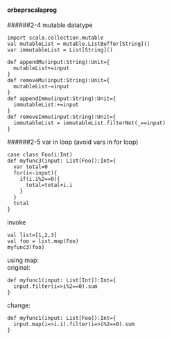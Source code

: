 #### orbeprscalaprog
######2-4 mutable datatype
```
import scala.collection.mutable
val mutableList = mutable.ListBuffer[String]()
var immutableList = List[String]()

def appendMu(input:String):Unit={
  mutableList+=input
}
def removeMu(input:String):Unit={
  mutableList-=input
}
def appendImmu(input:String):Unit={
  immutableList:+=input
}
def removeImmu(input:String):Unit={
  immutableList = immutableList.filterNot(_==input)
}
```
######2-5 var in loop (avoid vars in for loop)
```
case class Foo(i:Int)
def myfunc3(input: List[Foo]):Int={
  var total=0
  for(i<-input){
    if(i.i%2==0){
      total=total+i.i
    }
  }
  total
}
```
invoke
```
val list=[1,2,3]
val foo = list.map(Foo)
myfunc3(foo)
```
using map:  
original:
```
def myfunc1(input: List[Int]):Int={
  input.filter(i=>i%2==0).sum
}
```
change:
```
def myfunc1(input: List[Foo]):Int={
  input.map(i=>i.i).filter(i=>i%2==0).sum
}
```
